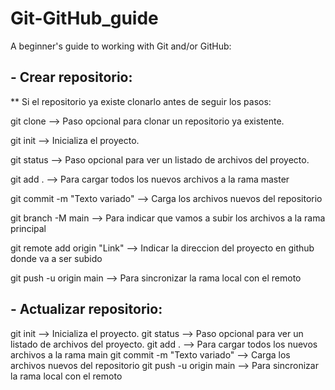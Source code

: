 # Git-GitHub_guide
A beginner's guide to working with Git and/or GitHub:

## - Crear repositorio:

** Si el repositorio ya existe clonarlo antes de seguir los pasos:

  git clone                                           --> Paso opcional para clonar un repositorio ya existente.

  git init                                            --> Inicializa el proyecto.
  
  git status                                          --> Paso opcional para ver un listado de archivos del proyecto.
  
  git add .                                           --> Para cargar todos los nuevos archivos a la rama master
  
  git commit -m "Texto variado"                       --> Carga los archivos nuevos del repositorio
  
  git branch -M main                                  --> Para indicar que vamos a subir los archivos a la rama principal
  
  git remote add origin "Link"                        --> Indicar la direccion del proyecto en github donde va a ser subido
  
  git push -u origin main                             --> Para sincronizar la rama local con el remoto 


## - Actualizar repositorio:
  git init                                            --> Inicializa el proyecto.
  git status                                          --> Paso opcional para ver un listado de archivos del proyecto.
  git add .                                           --> Para cargar todos los nuevos archivos a la rama main
  git commit -m "Texto variado"                       --> Carga los archivos nuevos del repositorio
  git push -u origin main                             --> Para sincronizar la rama local con el remoto
